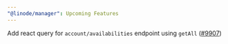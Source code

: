 ```yaml
---
"@linode/manager": Upcoming Features
---
```


Add react query for `account/availabilities` endpoint using `getAll` ([#9907](https://github.com/linode/manager/pull/9907))
